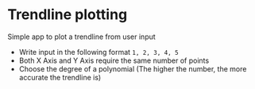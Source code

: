 # Trendline plotting
Simple app to plot a trendline from user input
- Write input in the following format ```1, 2, 3, 4, 5```
- Both X Axis and Y Axis require the same number of points
- Choose the degree of a polynomial (The higher the number, the more accurate the trendline is)
